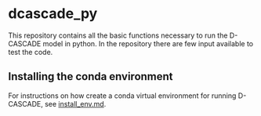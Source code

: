 # dcascade_py
This repository contains all the basic functions necessary to run the D-CASCADE model in python. In the repository there are few input available to test the code.


## Installing the conda environment 

For instructions on how create a conda virtual environment for running D-CASCADE, see [install_env.md](install_env.md).
